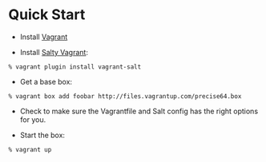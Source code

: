 # Quick Start

- Install [Vagrant](https://github.com/saltstack/salty-vagrant)

- Install [Salty Vagrant](https://github.com/saltstack/salty-vagrant):

```
% vagrant plugin install vagrant-salt
```

- Get a base box:

```
% vagrant box add foobar http://files.vagrantup.com/precise64.box
```

- Check to make sure the Vagrantfile and Salt config has the right options
for you.

- Start the box:

```
% vagrant up
```
